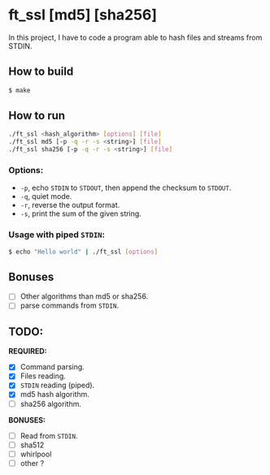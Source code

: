 ft_ssl \[md5\] \[sha256\]
===========

In this project, I have to code a program able to hash files and streams from
STDIN.

## How to build

```sh
$ make
```

## How to run

```sh
./ft_ssl <hash_algorithm> [options] [file]
./ft_ssl md5 [-p -q -r -s <string>] [file]
./ft_ssl sha256 [-p -q -r -s <string>] [file]
```

### Options:

- `-p`, echo `STDIN` to `STDOUT`, then append the checksum to `STDOUT`.
- `-q`, quiet mode.
- `-r`, reverse the output format.
- `-s`, print the sum of the given string.

### Usage with piped `STDIN`:

```sh
$ echo "Hello world" | ./ft_ssl [options]
```

## Bonuses

- [ ] Other algorithms than md5 or sha256.
- [ ] parse commands from `STDIN`.

## TODO:

**REQUIRED:**
- [x] Command parsing.
- [x] Files reading.
- [x] `STDIN` reading (piped).
- [x] md5 hash algorithm.
- [ ] sha256 algorithm.

**BONUSES:**
- [ ] Read from `STDIN`.
- [ ] sha512
- [ ] whirlpool
- [ ] other ?